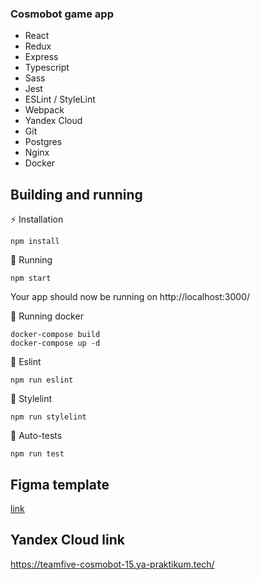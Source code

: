 ### Cosmobot game app 
* React
* Redux
* Express
* Typescript
* Sass
* Jest
* ESLint / StyleLint
* Webpack
* Yandex Cloud
* Git
* Postgres
* Nginx
* Docker

## Building and running
⚡ Installation
```
npm install
```
🐣 Running
```
npm start
```
Your app should now be running on http://localhost:3000/

🌳 Running docker
```
docker-compose build
docker-compose up -d
```

📕 Eslint
```
npm run eslint
```

📗 Stylelint
```
npm run stylelint
```

🐙 Auto-tests
```
npm run test
```

## Figma template
[link](https://www.figma.com/file/QTTtRv0pXsQGZp3eLOyoST/Untitled?node-id=0%3A1)

## Yandex Cloud link
https://teamfive-cosmobot-15.ya-praktikum.tech/
